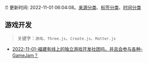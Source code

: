 :alarm_clock: 更新时间: 2022-11-01 06:04:08。[来源分类](../README.md)、[标签分类](../TAGS.md)、[时间分类](../TIMELINE.md)

## 游戏开发


> 关键字：`游戏`、`Three.js`、`Create.js`、`Matter.js`



- [2022-11-01-福建有线上的独立游戏开发社团吗，并且会参与各种-GameJam？](https://www.v2ex.com/t/891736) 